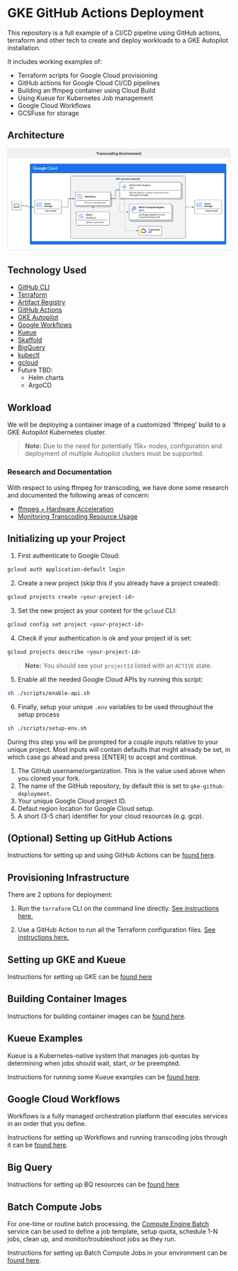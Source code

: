 # GKE GitHub Actions Deployment
This repository is a full example of a CI/CD pipeline using GitHub actions,
terraform and other tech to create and deploy workloads to a GKE Autopilot
installation.

It includes working examples of:
  - Terraform scripts for Google Cloud provisioning
  - GitHub actions for Google Cloud CI/CD pipelines
  - Building an ffmpeg container using Cloud Build
  - Using Kueue for Kubernetes Job management
  - Google Cloud Workflows
  - GCSFuse for storage

## Architecture
![High level architecture](docs/img/architecture-diagram.png "High level architecture")

## Technology Used
- [GitHub CLI](https://github.com/cli/cli#installation)
- [Terraform](https://www.terraform.io/downloads.html)
- [Artifact Registry](https://cloud.google.com/artifact-registry/docs)
- [GitHub Actions](https://docs.github.com/en/actions)
- [GKE Autopilot](https://cloud.google.com/kubernetes-engine/docs/concepts/autopilot-overview)
- [Google Workflows](https://cloud.google.com/workflows/docs/overview)
- [Kueue](https://kueue.sigs.k8s.io/docs/overview/)
- [Skaffold](https://skaffold.dev/docs/)
- [BigQuery ](https://cloud.google.com/bigquery/docs/introduction)
- [kubectl](https://kubernetes.io/docs/tasks/tools/install-kubectl/)
- [gcloud](https://cloud.google.com/sdk/docs/install)
- Future TBD:
  - Helm charts
  - ArgoCD

## Workload
We will be deploying a container image of a customized 'ffmpeg' build to a GKE Autopilot Kubernetes cluster.

> __Note:__ Due to the need for potentially 15k+ nodes, configuration and deployment of multiple Autopilot clusters must be supported.

### Research and Documentation
With respect to using ffmpeg for transcoding, we have done some research and documented the following areas of concern:
- [ffmpeg + Hardware Acceleration](./accelerating-ffmpeg-in-hardware.md)
- [Monitoring Transcoding Resource Usage](./monitoring-encoder-usage.md)

## Initializing up your Project

1. First authenticate to Google Cloud:

  ```bash
  gcloud auth application-default login
  ```

2. Create a new project (skip this if you already have a project created):

  ```bash
  gcloud projects create <your-project-id>
  ```

3. Set the new project as your context for the `gcloud` CLI:

  ```bash
  gcloud config set project <your-project-id>
  ```

4. Check if your authentication is ok and your project id is set:

  ```bash
  gcloud projects describe <your-project-id>
  ```

> __Note:__ You should see your `projectId` listed with an `ACTIVE` state.

5. Enable all the needed Google Cloud APIs by running this script:

  ```bash
  sh ./scripts/enable-api.sh
  ```

6. Finally, setup your unique `.env` variables to be used throughout the setup
process

  ```bash
  sh ./scripts/setup-env.sh
  ```

During this step you will be prompted for a couple inputs relative to your unique project. Most
inputs will contain defaults that might already be set, in which case go ahead and press [ENTER]
to accept and continue.

1. The GitHub username/organization. This is the value used above when you cloned your fork.
2. The name of the GitHub repository, by default this is set to `gke-github-deployment`.
3. Your unique Google Cloud project ID.
4. Defaut region location for Google Cloud setup.
5. A short (3-5 char) identifier for your cloud resources (e.g. gcp).

## (Optional) Setting up GitHub Actions

Instructions for setting up and using GitHub Actions can be [found here](./github-actions/README.md).

## Provisioning Infrastructure

There are 2 options for deployment:

1. Run the `terraform` CLI on the command line directly. [See instructions here.](./terraform/README.md)

2. Use a GitHub Action to run all the Terraform configuration files. [See instructions here.](./github-actions/README.md)

## Setting up GKE and Kueue

Instructions for setting up GKE can be [found here](./gke/README.md)

## Building Container Images

Instructions for building container images can be [found here](./containers/README.md).

## Kueue Examples

Kueue is a Kubernetes-native system that manages job quotas by determining when jobs should wait, start, or be preempted.

Instructions for running some Kueue examples can be [found here](./gke/kueue/examples/README.md).

## Google Cloud Workflows

Workflows is a fully managed orchestration platform that executes services in an order that you define.

Instructions for setting up Workflows and running transcoding jobs through it can be [found here](./workflows/README.md).

## Big Query
Instructions for setting up BQ resources can be [found here](./analytics/README.md)

## Batch Compute Jobs
For one-time or routine batch processing, the [Compute Engine Batch](https://cloud.google.com/batch/docs/create-run-job) service can be used to define a job template, setup quota, schedule 1-N jobs, clean up, and monitor/troubleshoot jobs as they run.

Instructions for setting up Batch Compute Jobs in your environment can be [found here](./examples/batch-compute-jobs/README.md).
